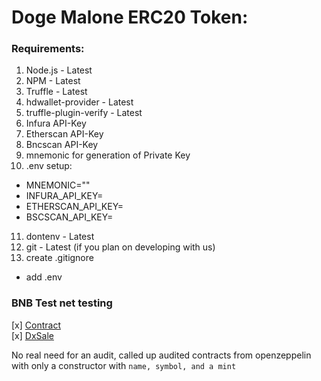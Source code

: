 # Doge Malone ERC20 Token:
### Requirements:
1. Node.js - Latest 
2. NPM - Latest
3. Truffle - Latest
4. hdwallet-provider - Latest
5. truffle-plugin-verify - Latest
6. Infura API-Key
7. Etherscan API-Key
8. Bncscan API-Key
9. mnemonic for generation of Private Key
10. .env setup:
  * MNEMONIC=""
  * INFURA_API_KEY=
  * ETHERSCAN_API_KEY=
  * BSCSCAN_API_KEY=
11. dontenv - Latest
12. git - Latest (if you plan on developing with us)
13. create .gitignore
  * add .env

### BNB Test net testing
[x] [Contract](https://testnet.bscscan.com/address/0xc18b9D1F652860090De629650d0DEA35B2856e11#code)<br>
[x] [DxSale](https://dxsale.app/app/v3/defipresale?saleID=80&chain=BSC-Test)

No real need for an audit, called up audited contracts from openzeppelin with only a constructor with ``name, symbol, and a mint``
